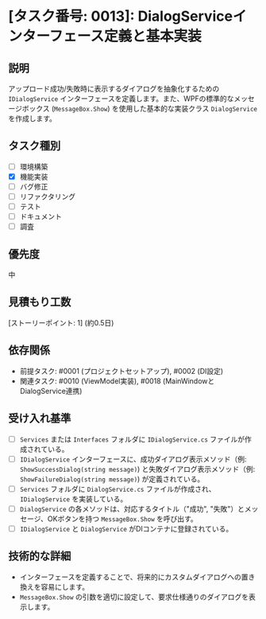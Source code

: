 # [タスク番号: 0013]: DialogServiceインターフェース定義と基本実装

## 説明

アップロード成功/失敗時に表示するダイアログを抽象化するための `IDialogService` インターフェースを定義します。また、WPFの標準的なメッセージボックス (`MessageBox.Show`) を使用した基本的な実装クラス `DialogService` を作成します。

## タスク種別

- [ ] 環境構築
- [x] 機能実装
- [ ] バグ修正
- [ ] リファクタリング
- [ ] テスト
- [ ] ドキュメント
- [ ] 調査

## 優先度

中

## 見積もり工数

[ストーリーポイント: 1] (約0.5日)

## 依存関係

- 前提タスク: #0001 (プロジェクトセットアップ), #0002 (DI設定)
- 関連タスク: #0010 (ViewModel実装), #0018 (MainWindowとDialogService連携)

## 受け入れ基準

- [ ] `Services` または `Interfaces` フォルダに `IDialogService.cs` ファイルが作成されている。
- [ ] `IDialogService` インターフェースに、成功ダイアログ表示メソッド（例: `ShowSuccessDialog(string message)`) と失敗ダイアログ表示メソッド（例: `ShowFailureDialog(string message)`) が定義されている。
- [ ] `Services` フォルダに `DialogService.cs` ファイルが作成され、`IDialogService` を実装している。
- [ ] `DialogService` の各メソッドは、対応するタイトル（"成功", "失敗"）とメッセージ、OKボタンを持つ `MessageBox.Show` を呼び出す。
- [ ] `IDialogService` と `DialogService` がDIコンテナに登録されている。

## 技術的な詳細

- インターフェースを定義することで、将来的にカスタムダイアログへの置き換えを容易にします。
- `MessageBox.Show` の引数を適切に設定して、要求仕様通りのダイアログを表示します。
